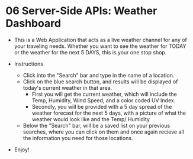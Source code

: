 # 06 Server-Side APIs: Weather Dashboard

* This is a Web Application that acts as a live weather channel for any of your traveling needs. Whether you want to see the weather for TODAY or the weather for the next 5 DAYS, this is your one stop shop. 

* Instructions

    * Click into the "Search" bar and type in the name of a location. 
    * Click on the blue search button, and results will be displayed of today's current weather in that area. 
        * First you will get the current weather, which will include the Temp, Humidity, Wind Speed, and a color coded UV Index. 
        * Secondly, you will be provided with a 5 day spread of the weather forecast for the next 5 days, with a picture of what the weather would look like and the Temp/ Humidity
    * Below the "Search" bar, will be a saved list on your previous searches, where you can click on them and once again recieve all the information you need for those locations. 

* Enjoy!